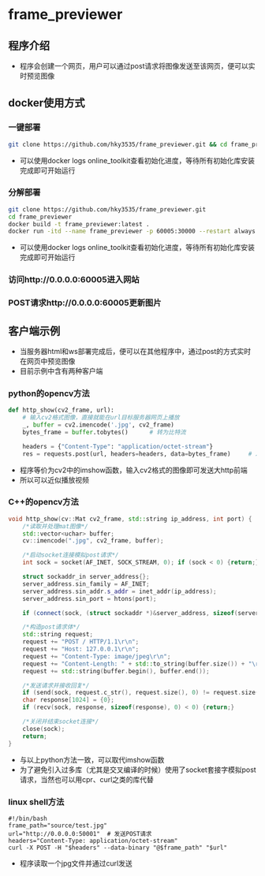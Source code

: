 # frame_previewer

## 程序介绍
* 程序会创建一个网页，用户可以通过post请求将图像发送至该网页，便可以实时预览图像

## docker使用方式
### 一键部署
```bash
git clone https://github.com/hky3535/frame_previewer.git && cd frame_previewer && docker build -t frame_previewer:latest . && docker run -itd --name frame_previewer -p 60005:30000 --restart always --privileged frame_previewer:latest
```
* 可以使用docker logs online_toolkit查看初始化进度，等待所有初始化库安装完成即可开始运行
### 分解部署
```bash
git clone https://github.com/hky3535/frame_previewer.git
cd frame_previewer
docker build -t frame_previewer:latest .
docker run -itd --name frame_previewer -p 60005:30000 --restart always --privileged frame_previewer:latest
```
* 可以使用docker logs online_toolkit查看初始化进度，等待所有初始化库安装完成即可开始运行
### 访问http://0.0.0.0:60005进入网站
### POST请求http://0.0.0.0:60005更新图片

## 客户端示例
* 当服务器html和ws部署完成后，便可以在其他程序中，通过post的方式实时在网页中预览图像
* 目前示例中含有两种客户端
### python的opencv方法
```python
def http_show(cv2_frame, url):
    # 输入cv2格式图像，直接就能在url目标服务器网页上播放
    _, buffer = cv2.imencode('.jpg', cv2_frame)
    bytes_frame = buffer.tobytes()      # 转为比特流

    headers = {"Content-Type": "application/octet-stream"}
    res = requests.post(url, headers=headers, data=bytes_frame)     # 发送到网页服务器
```
* 程序等价为cv2中的imshow函数，输入cv2格式的图像即可发送大http前端
* 所以可以近似播放视频
### C++的opencv方法
```c++
void http_show(cv::Mat cv2_frame, std::string ip_address, int port) {
    /*读取并处理mat图像*/
    std::vector<uchar> buffer;
    cv::imencode(".jpg", cv2_frame, buffer);

    /*启动socket连接模拟post请求*/
    int sock = socket(AF_INET, SOCK_STREAM, 0); if (sock < 0) {return;}

    struct sockaddr_in server_address{};
    server_address.sin_family = AF_INET;
    server_address.sin_addr.s_addr = inet_addr(ip_address);
    server_address.sin_port = htons(port);

    if (connect(sock, (struct sockaddr *)&server_address, sizeof(server_address)) < 0) {return;}

    /*构造post请求体*/
    std::string request;
    request += "POST / HTTP/1.1\r\n";
    request += "Host: 127.0.0.1\r\n";
    request += "Content-Type: image/jpeg\r\n";
    request += "Content-Length: " + std::to_string(buffer.size()) + "\r\n\r\n";
    request += std::string(buffer.begin(), buffer.end());

    /*发送请求并接收回复*/
    if (send(sock, request.c_str(), request.size(), 0) != request.size()) {return;}
    char response[1024] = {0};
    if (recv(sock, response, sizeof(response), 0) < 0) {return;}

    /*关闭并结束socket连接*/
    close(sock);
    return;
}
```
* 与以上python方法一致，可以取代imshow函数
* 为了避免引入过多库（尤其是交叉编译的时候）使用了socket套接字模拟post请求，当然也可以用cpr、curl之类的库代替
### linux shell方法
```shell
#!/bin/bash
frame_path="source/test.jpg"
url="http://0.0.0.0:50001"  # 发送POST请求
headers="Content-Type: application/octet-stream"
curl -X POST -H "$headers" --data-binary "@$frame_path" "$url"
```
* 程序读取一个jpg文件并通过curl发送
